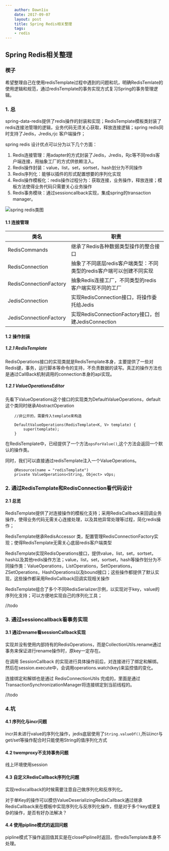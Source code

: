 ```yaml
---
    author: Dawn1iu
    date: 2017-09-07
    layout: post
    title: Spring Redis相关整理
    tags:
	- redis
---
```



## Spring Redis相关整理

###  楔子

希望整理自己在使用redisTemplate过程中遇到的问题和坑，明确RedisTemlate的使用逻辑和规范，通过redisTemplate的事务实现方式复习Spring的事务管理逻辑。

###  1. 总
spring-data-redis提供了redis操作的封装和实现；RedisTemplate模板类封装了redis连接池管理的逻辑，业务代码无须关心获取，释放连接逻辑；spring redis同时支持了Jedis，Jredis,rjc 客户端操作；

spring redis 设计优点可以分为以下几个方面：

1. Redis连接管理：用adapter的方式封装了Jedis，Jredis，Rjc等不同redis客户端连接，用抽象工厂的方式供依赖注入。
2. Redis操作封装：value，list，set，sortset，hash划分为不同操作
3. Redis序列化：能够以插件的形式配置想要的序列化实现
4. Redis操作模板化：redis操作过程分为：获取连接，业务操作，释放连接；模板方法使得业务代码只需要关心业务操作
5. Redis事务模块：通过sessioncallback实现，集成spring的transaction manager。

![spring redis类图](http://dl2.iteye.com/upload/attachment/0078/2550/65141958-9e52-3751-87e2-73722d1184ac.jpg)

####  1.1 连接管理
| 类名       | 职责         
| -------------|-------------| 
| RedisCommands | 继承了Redis各种数据类型操作的整合接口|
| RedisConnection |  抽象了不同底层redis客户端类型：不同类型的redis客户端可以创建不同实现     |   
| RedisConnectionFactory | 抽象Redis连接工厂，不同类型的redis客户端实现不同的工厂|  
| JedisConnection | 实现RedisConnection接口，将操作委托给Jedis      |  
| JedisConnectionFactory | 实现RedisConnectionFactory接口，创建JedisConnection      |  

####  1.2 操作封装
#####  1.2.1 RedisTemplate
RedisOperations接口的实现类就是RedisTemplate本身，主要提供了一些对Redis键，事务，运行脚本等命令的支持，不负责数据的读写。真正的操作方法也是通过CallBack机制调用的connection本身的api实现。

#####  1.2.1 ValueOperationsEditor
先看下ValueOperations这个接口的实现类为DefaultValueOperations，default这个类同时继承AbstractOperation

```
	//非公开的，需要传入template来构造
		
	DefaultValueOperations(RedisTemplate<K, V> template) {
		super(template);
	}
```
在RedisTemplate中，已经提供了一个方法`opsForValue()`,这个方法会返回一个默认的操作类。

同时，我们可以直接通过redisTemplate注入一个ValueOperations。

```
    @Resource(name = "redisTemplate")
    private ValueOperations<String, Object> vOps;
```

###  2. 通过RedisTemplate和RedisConnection看代码设计

#### 2.1 总览
RedisTemplate提供了对连接操作的模板化支持；采用RedisCallback来回调业务操作，使得业务代码无需关心连接处理，以及其他异常处理等过程，简化redis操作；

RedisTemplate继承RedisAccessor 类，配置管理RedisConnectionFactory实现；使得RedisTemplate无需关心底层redis客户端类型

RedisTemplate实现RedisOperations接口，提供value，list，set，sortset，hash以及其他redis操作方法；value，list，set，sortset，hash等操作划分为不同操作类：ValueOperations，ListOperations，SetOperations，ZSetOperations，HashOperations以及bound接口；这些操作都提供了默认实现，这些操作都采用RedisCallback回调实现相关操作

RedisTemplate组合了多个不同RedisSerializer示例，以实现对于key，value的序列化支持；可以方便地实现自己的序列化工具；

//todo

###  3. 通过sessioncallback看事务实现
####  3.1 通过rename看sessionCallback实现
实现并没有使用内部持有的RedisOperations，而是CollectionUtils.rename通过事务来保证进行rename操作时，原key一定存在。

在调用 SessionCallback 的实现进行具体操作前后，对连接进行了绑定和解绑。然后在session.execute中，会调用operations.watch(key)来监控值的变化。

连接绑定和解绑也是通过 RedisConnectionUtils 完成的，里面是通过TransactionSynchronizationManager将连接绑定到当前线程的。

//todo

###  4.坑

####  4.1 序列化与incr问题

incr并未进行value的序列化操作，jedis底层使用了`String.valueOf()`,所以incr与get/set等操作配合时只能使用String的值序列化方式


####  4.2 twemproxy不支持事务问题

线上环境使用session


####  4.3 自定义RedisCallback序列化问题
实现rediscallback的时候需要注意自己做序列化和反序列化。

对于单Key的操作可以模仿ValueDeserializingRedisCallback通过继承RedisCallback来在模板中实现序列化与反序列化操作，但是对于多个key或更复杂的操作，是否有好办法解决？

####  4.4 使用pipline模式的返回问题

pipline模式下操作返回值其实是在closePipline时返回，但redisTemplate本身不处理。











